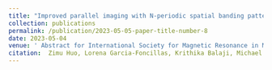 ```yaml
---
title: "Improved parallel imaging with N-periodic spatial banding patterns in bSSFP"
collection: publications
permalink: /publication/2023-05-05-paper-title-number-8
date: 2023-05-04
venue: ' Abstract for International Society for Magnetic Resonance in Medicine 2023'
citation:  Zimu Huo, Lorena Garcia-Foncillas, Krithika Balaji, Michael Mendoza, Neal K Bangerter, and Peter J Lally
---
```

